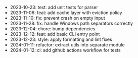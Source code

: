 - 2023-10-23: test: add unit tests for parser
- 2023-11-06: feat: add cache layer with eviction policy
- 2023-11-10: fix: prevent crash on empty input
- 2023-11-28: fix: handle Windows path separators correctly
- 2023-12-04: chore: bump dependencies
- 2023-12-12: feat: add basic CLI entry point
- 2023-12-23: style: apply formatting and lint fixes
- 2024-01-11: refactor: extract utils into separate module
- 2024-01-12: ci: add github actions workflow for tests
